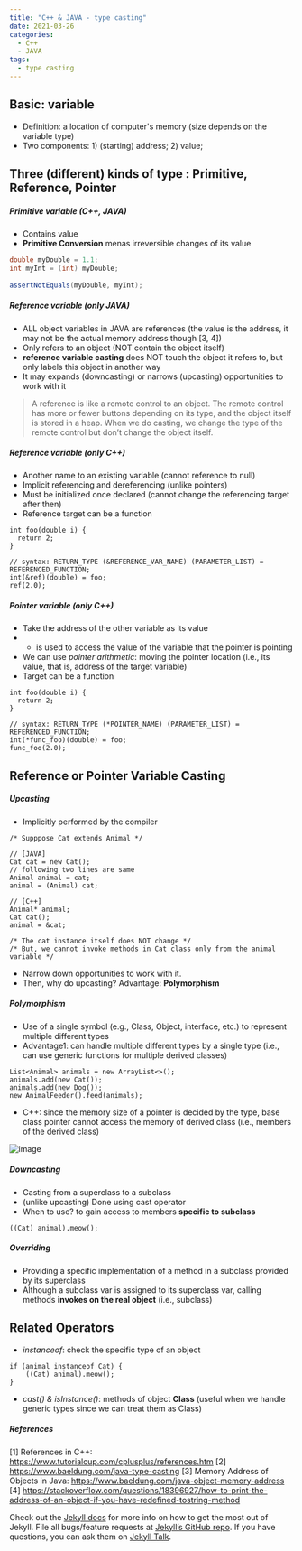```yaml
---
title: "C++ & JAVA - type casting"
date: 2021-03-26
categories:
  - C++
  - JAVA
tags:
  - type casting
---
```


## Basic: variable
- Definition: a location of computer's memory (size depends on the variable type) 
- Two components: 1) (starting) address; 2) value;

## Three (different) kinds of type : Primitive, Reference, Pointer
##### Primitive variable (C++, JAVA)
- Contains value
- **Primitive Conversion** menas irreversible changes of its value
```java
double myDouble = 1.1;
int myInt = (int) myDouble;
        
assertNotEquals(myDouble, myInt);
```

##### Reference variable (only JAVA)
- ALL object variables in JAVA are references (the value is the address, it may not be the actual memory address though [3, 4]) 
- Only refers to an object (NOT contain the object itself)
- **reference variable casting** does NOT touch the object it refers to, but only labels this object in another way
- It may expands (downcasting) or narrows (upcasting) opportunities to work with it
> A reference is like a remote control to an object. The remote control has more or fewer buttons depending on its type, and the object itself is stored in a heap. When we do casting, we change the type of the remote control but don’t change the object itself.

##### Reference variable (only C++)
- Another name to an existing variable (cannot reference to null)
- Implicit referencing and dereferencing (unlike pointers)
- Must be initialized once declared (cannot change the referencing target after then)
- Reference target can be a function
```
int foo(double i) {
  return 2;
}

// syntax: RETURN_TYPE (&REFERENCE_VAR_NAME) (PARAMETER_LIST) = REFERENCED_FUNCTION;
int(&ref)(double) = foo;
ref(2.0);
```

##### Pointer variable (only C++)
- Take the address of the other variable as its value
- * is used to access the value of the variable that the pointer is pointing
- We can use *pointer arithmetic*: moving the pointer location (i.e., its value, that is, address of the target variable)
- Target can be a function
```
int foo(double i) {
  return 2;
}

// syntax: RETURN_TYPE (*POINTER_NAME) (PARAMETER_LIST) = REFERENCED_FUNCTION;
int(*func_foo)(double) = foo;
func_foo(2.0);
```


## Reference or Pointer Variable Casting
##### Upcasting
- Implicitly performed by the compiler 
```
/* Supppose Cat extends Animal */

// [JAVA]
Cat cat = new Cat();
// following two lines are same
Animal animal = cat;
animal = (Animal) cat;

// [C++]
Animal* animal;
Cat cat();
animal = &cat;

/* The cat instance itself does NOT change */
/* But, we cannot invoke methods in Cat class only from the animal variable */
```
- Narrow down opportunities to work with it. 
- Then, why do upcasting? Advantage: **Polymorphism** 

##### Polymorphism
- Use of a single symbol (e.g., Class, Object, interface, etc.) to represent multiple different types
- Advantage1: can handle multiple different types by a single type (i.e., can use generic functions for multiple derived classes)
```
List<Animal> animals = new ArrayList<>();
animals.add(new Cat());
animals.add(new Dog());
new AnimalFeeder().feed(animals);
```
- C++: since the memory size of a pointer is decided by the type, base class pointer cannot access the memory of derived class (i.e., members of the derived class)

![image](https://user-images.githubusercontent.com/37887404/113405871-1b4cb700-93dd-11eb-9aef-8ca0332e21e4.png)

##### Downcasting
- Casting from a superclass to a subclass
- (unlike upcasting) Done using cast operator
- When to use? to gain access to members **specific to subclass**
```
((Cat) animal).meow();
```

##### Overriding
- Providing a specific implementation of a method in a subclass provided by its superclass
- Although a subclass var is assigned to its superclass var, calling methods **invokes on the real object** (i.e., subclass) 


## Related Operators
- *instanceof*: check the specific type of an object
```
if (animal instanceof Cat) {
    ((Cat) animal).meow();
}
```

- *cast() & isInstance()*: methods of object **Class** (useful when we handle generic types since we can treat them as Class<T>)

##### References
[1] References in C++: https://www.tutorialcup.com/cplusplus/references.htm
[2] https://www.baeldung.com/java-type-casting
[3] Memory Address of Objects in Java: https://www.baeldung.com/java-object-memory-address
[4] https://stackoverflow.com/questions/18396927/how-to-print-the-address-of-an-object-if-you-have-redefined-tostring-method

Check out the [Jekyll docs][jekyll-docs] for more info on how to get the most out of Jekyll. File all bugs/feature requests at [Jekyll’s GitHub repo][jekyll-gh]. If you have questions, you can ask them on [Jekyll Talk][jekyll-talk].

[jekyll-docs]: https://jekyllrb.com/docs/home
[jekyll-gh]:   https://github.com/jekyll/jekyll
[jekyll-talk]: https://talk.jekyllrb.com/
